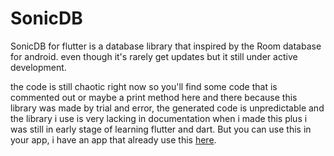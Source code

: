 # SonicDB

SonicDB for flutter is a database library that inspired by the Room database for android.
even though it's rarely get updates but it still under active development.

the code is still chaotic right now so you'll find some code that is commented out or maybe a print method here and there because this library was made by trial and error, the generated code is unpredictable and the library i use is very lacking in documentation when i made this plus i was still in early stage of learning flutter and dart.
But you can use this in your app, i have an app that already use this [here](https://play.google.com/store/apps/details?id=com.mixaline.varity).
